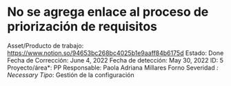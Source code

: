 # No se agrega enlace al proceso de priorización de requisitos

Asset/Producto de trabajo: https://www.notion.so/94653bc268bc4025b1e9aaff84b6175d
Estado: Done
Fecha de Corrección: June 4, 2022
Fecha de detección: May 30, 2022
ID: 5
Proyecto/área*: PP
Responsable: Paola Adriana Millares Forno
Severidad *: Necessary
Tipo*: Gestión de la configuración